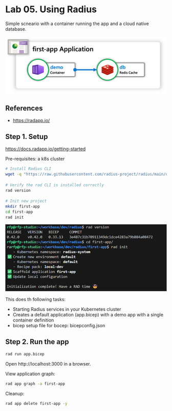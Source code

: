 # Lab 05. Using Radius

Simple scneario with a container running the app and a cloud native database.

![alt text](diagram.png)

## References
- https://radapp.io/


## Step 1. Setup

https://docs.radapp.io/getting-started

Pre-requisites: a k8s cluster

```bash
# Install Radius CLI
wget -q "https://raw.githubusercontent.com/radius-project/radius/main/deploy/install.sh" -O - | /bin/bash

# Verify the rad CLI is installed correctly
rad version

# Init new project
mkdir first-app
cd first-app
rad init
```

![alt text](image.png)

This does th following tasks:
- Starting Radius services in your Kubernetes cluster
- Creates a default application (app.bicep) with a demo app with a single container definition
- bicep setup file for bocep: bicepconfig.json


## Step 2. Run the app

```bash
rad run app.bicep
```
Open http://localhost:3000 in a browser.

View application graph:
```bash
rad app graph -a first-app
```

Cleanup:
```bash
rad app delete first-app -y
```
